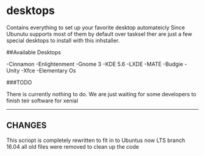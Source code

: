 # desktops
Contains everything to set up your favorite desktop automateicly
Since Ubunutu supports most of them by default over tasksel ther are just a few special desktops to install with this inhstaller.

##Available Desktops

-Cinnamon
-Enlightenment 
-Gnome 3
-KDE 5.6
-LXDE
-MATE
-Budgie
-Unity
-Xfce
-Elementary Os


###TODO

There is currently nothing to do. We are just waiting for some developers to finish teir software for xenial

----------
CHANGES
---------
This scriopt is completely rewritten to fit in to Ubuntus now LTS branch 16.04
all old files were removed to clean up the code


